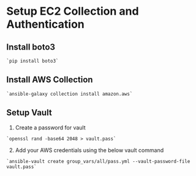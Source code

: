 # Setup EC2 Collection and Authentication

## Install boto3

```
`pip install boto3`
```

## Install AWS Collection

```
`ansible-galaxy collection install amazon.aws`
```

## Setup Vault 

1. Create a password for vault

```
`openssl rand -base64 2048 > vault.pass`
```

2. Add your AWS credentials using the below vault command

```
`ansible-vault create group_vars/all/pass.yml --vault-password-file vault.pass`
```
